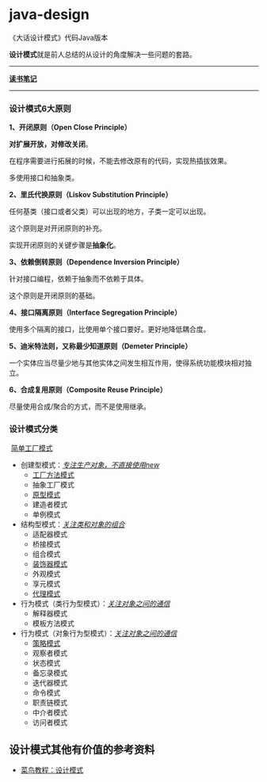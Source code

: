 # java-design
《大话设计模式》代码Java版本

**设计模式**就是前人总结的从设计的角度解决一些问题的套路。

------

**[读书笔记](https://github.com/yeyouluo/java-design/blob/master/Note.md)**

------

###  设计模式6大原则

**1、开闭原则（Open Close Principle）**

**对扩展开放，对修改关闭**。

在程序需要进行拓展的时候，不能去修改原有的代码，实现热插拔效果。

多使用接口和抽象类。

**2、里氏代换原则（Liskov Substitution Principle）**

任何基类（接口或者父类）可以出现的地方，子类一定可以出现。

这个原则是对开闭原则的补充。

实现开闭原则的关键步骤是**抽象化**。

**3、依赖倒转原则（Dependence Inversion Principle）**

针对接口编程，依赖于抽象而不依赖于具体。

这个原则是开闭原则的基础。

**4、接口隔离原则（Interface Segregation Principle）**

使用多个隔离的接口，比使用单个接口要好。更好地降低耦合度。

**5、迪米特法则，又称最少知道原则（Demeter Principle）**

一个实体应当尽量少地与其他实体之间发生相互作用，使得系统功能模块相对独立。

**6、合成复用原则（Composite Reuse Principle）**

尽量使用合成/聚合的方式，而不是使用继承。

### 设计模式分类

​           [简单工厂模式](https://github.com/yeyouluo/java-design/tree/master/simple-facotory)
- 创建型模式：<u>*专注生产对象，不直接使用new*</u>
  - [工厂方法模式](https://github.com/yeyouluo/java-design/tree/master/factory-method)
  - 抽象工厂模式
  - [原型模式](https://github.com/yeyouluo/java-design/tree/master/prototype)
  - 建造者模式
  - 单例模式
- 结构型模式：*<u>关注类和对象的组合</u>*
  - 适配器模式
  - 桥接模式
  - 组合模式
  - [装饰器模式](https://github.com/yeyouluo/java-design/tree/master/decorator)
  - 外观模式
  - 享元模式
  - [代理模式](https://github.com/yeyouluo/java-design/tree/master/proxy)
- 行为模式（类行为型模式）：*<u>关注对象之间的通信</u>*
  - 解释器模式
  - 模板方法模式
- 行为模式（对象行为型模式）：*<u>关注对象之间的通信</u>*
  - [策略模式](https://github.com/yeyouluo/java-design/tree/master/strategy)
  - 观察者模式
  - 状态模式
  - 备忘录模式
  - 迭代器模式
  - 命令模式
  - 职责链模式
  - 中介者模式
  - 访问者模式

## 设计模式其他有价值的参考资料

- [菜鸟教程：设计模式](http://www.runoob.com/design-pattern/design-pattern-tutorial.html)